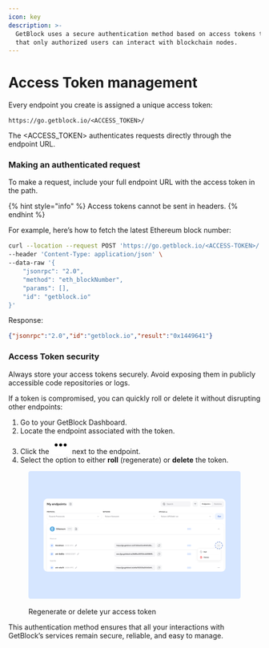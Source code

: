 ```yaml
---
icon: key
description: >-
  GetBlock uses a secure authentication method based on access tokens to ensure
  that only authorized users can interact with blockchain nodes.
---
```


# Access Token management

Every endpoint you create is assigned a unique access token:

```
https://go.getblock.io/<ACCESS_TOKEN>/
```

The \<ACCESS\_TOKEN> authenticates requests directly through the endpoint URL.

### Making an authenticated request

To make a request, include your full endpoint URL with the access token in the path.

{% hint style="info" %}
Access tokens cannot be sent in headers.
{% endhint %}

For example, here’s how to fetch the latest Ethereum block number:

```bash
curl --location --request POST 'https://go.getblock.io/<ACCESS-TOKEN>/' \
--header 'Content-Type: application/json' \
--data-raw '{
    "jsonrpc": "2.0",
    "method": "eth_blockNumber",
    "params": [],
    "id": "getblock.io"
}'
```

Response:

```json
{"jsonrpc":"2.0","id":"getblock.io","result":"0x1449641"}
```

### Access Token security

Always store your access tokens securely. Avoid exposing them in publicly accessible code repositories or logs.

If a token is compromised, you can quickly roll or delete it without disrupting other endpoints:

1. Go to your GetBlock Dashboard.
2. Locate the endpoint associated with the token.
3. Click the ![](../.gitbook/assets/dots-horizontal.svg) next to the endpoint.
4. Select the option to either **roll** (regenerate) or **delete** the token.

<figure><img src="../.gitbook/assets/Docs_AccessToken_roll.svg" alt="How to manage GetBlock access tokens"><figcaption><p>Regenerate or delete yur access token</p></figcaption></figure>

This authentication method ensures that all your interactions with GetBlock’s services remain secure, reliable, and easy to manage.
